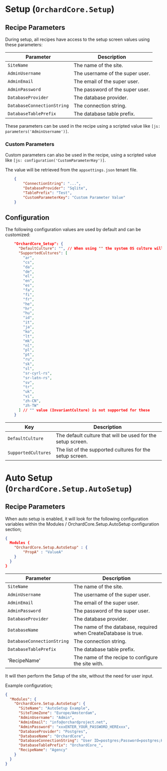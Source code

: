 # Setup (`OrchardCore.Setup`)

## Recipe Parameters

During setup, all recipes have access to the setup screen values using these parameters:

| Parameter | Description |
| --- | --- |
| `SiteName` | The name of the site. |
| `AdminUsername` | The username of the super user. |
| `AdminEmail` | The email of the super user. |
| `AdminPassword` | The password of the super user. |
| `DatabaseProvider` | The database provider. |
| `DatabaseConnectionString` | The connection string. |
| `DatabaseTablePrefix` | The database table prefix. |

These parameters can be used in the recipe using a scripted value like `[js: parameters('AdminUsername')]`.

### Custom Parameters

Custom parameters can also be used in the recipe, using a scripted value like `[js: configuration('CustomParameterKey')]`.

The value will be retrieved from the `appsettings.json` tenant file.

```json
    {
        "ConnectionString": "...",
        "DatabaseProvider": "Sqlite",
        "TablePrefix": "Test",
        "CustomParameterKey": "Custom Parameter Value"
    }
```

## Configuration

The following configuration values are used by default and can be customized:

```json
    "OrchardCore_Setup": {
      "DefaultCulture": "", // When using "" the system OS culture will be used
      "SupportedCultures": [
        "ar", 
        "cs", 
        "da", 
        "de", 
        "el", 
        "en", 
        "es", 
        "fa", 
        "fi", 
        "fr", 
        "he", 
        "hr", 
        "hu", 
        "id", 
        "it", 
        "ja", 
        "ko", 
        "lt", 
        "mk", 
        "nl", 
        "pl", 
        "pt", 
        "ru", 
        "sk", 
        "sl", 
        "sr-cyrl-rs", 
        "sr-latn-rs", 
        "sv", 
        "tr", 
        "uk", 
        "vi", 
        "zh-CN", 
        "zh-TW"
      ] // "" value (InvariantCulture) is not supported for these
    }
```

| Key | Description |
| --- | --- |
| `DefaultCulture` | The default culture that will be used for the setup screen. |
| `SupportedCultures` | The list of the supported cultures for the setup screen. |

# Auto Setup (`OrchardCore.Setup.AutoSetup`)

## Recipe Parameters

When auto setup is enabled, it will look for the following configuration variables within the Modules / OrchardCore.Setup.AutoSetup configuration section; 

```json
{
  Modules {
    "OrchardCore.Setup.AutoSetup" : {
        "PropA" : "ValueA"
    }
  }
}
```

| Parameter | Description |
| --- | --- |
| `SiteName` | The name of the site. |
| `AdminUsername` | The username of the super user. |
| `AdminEmail` | The email of the super user. |
| `AdminPassword` | The password of the super user. |
| `DatabaseProvider` | The database provider. |
| `DatabaseName` | The name of the database, required when CreateDatabase is true. |
| `DatabaseConnectionString` | The connection string. |
| `DatabaseTablePrefix` | The database table prefix. |
| 'RecipeName' | The name of the recipe to configure the site with. |

It will then perform the Setup of the site, without the need for user input.

Example configuration;
```json
{
  "Modules": {
    "OrchardCore.Setup.AutoSetup": {
      "SiteName": "AutoSetup Example",
      "SiteTimeZone": "Europe/Amsterdam",
      "AdminUsername": "Admin",
      "AdminEmail": "info@orchardproject.net",
      "AdminPassword": "xxxENTER_YOUR_PASSWORD_HERExxx",
      "DatabaseProvider": "Postgres",
      "DatabaseName": "OrchardCore",
      "DatabaseConnectionString": "User ID=postgres;Password=postgres;Host=localhost;Port=5432;Database=orchardcore;EntityAdminDatabase=postgres;Pooling=true;",
      "DatabaseTablePrefix": "OrchardCore_",
      "RecipeName": "Agency"
    }
  }
}
```